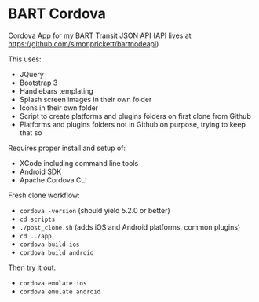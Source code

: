 # BART Cordova

Cordova App for my BART Transit JSON API (API lives at https://github.com/simonprickett/bartnodeapi)

This uses:

* JQuery
* Bootstrap 3
* Handlebars templating
* Splash screen images in their own folder
* Icons in their own folder
* Script to create platforms and plugins folders on first clone from Github
* Platforms and plugins folders not in Github on purpose, trying to keep that so

Requires proper install and setup of:

* XCode including command line tools
* Android SDK
* Apache Cordova CLI

Fresh clone workflow:

* ```cordova -version``` (should yield 5.2.0 or better)
* ```cd scripts```
* ```./post_clone.sh``` (adds iOS and Android platforms, common plugins)
* ```cd ../app```
* ```cordova build ios```
* ```cordova build android```

Then try it out:

* ```cordova emulate ios```
* ```cordova emulate android```
